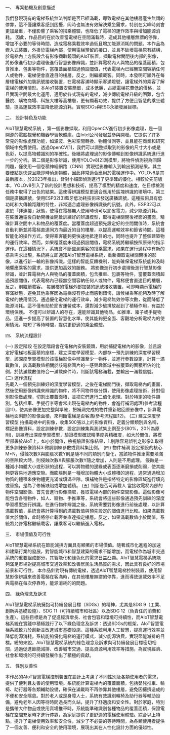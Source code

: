 一、	專案動機及創意描述 

我們發現現有的電梯系統無法判斷是否已經滿載，導致電梯在其他樓層產生無謂的停靠，這不僅讓乘客感到困擾，同時也無法有效解決乘坐需求，特別在尖峰時刻會更加嚴重，不僅影響了乘客的搭乘體驗，也降低了電梯的運作效率與增加能源消耗。
因此，作品目的在於改善當電梯在空間滿載時，造成其他樓層無謂的停靠，增加不必要的等待時間，造成電梯乘載效率過低且增加能源消耗的問題。本作品為嵌入式裝置，外掛於電梯內部，使用電梯預留的接口，並且不破壞電梯原有結構，於電梯內上方裝設含有影像擷取鏡頭的AIoT裝置，擷取電梯關閉後内部的影像，將影像進行初步處理後進行智慧影像辨識，並計算電梯內人與物品的覆蓋面積，包含推車、包裹等物件，當覆蓋面積超過預設閾值，代表電梯內已經無空間容納任何人或物件，電梯便會直達目的樓層，反之，則繼續載客。同時，本發明可額外在每層樓電梯外加裝訊號接收裝置，在電梯客滿時顯示客滿燈號，讓電梯外的乘客了解電梯的使用情形。本AIoT裝置安裝簡單，成本低廉，占總電梯花費低的價格，並且實現空間最大化運用，適用於各式現有的電梯，減少傳統電梯升級的困難，包含醫院、購物商場、科技大樓等高樓層，更有顯著功效，提供了方便且智慧的乘坐體驗，提高運載效率並降低能源消耗，實現SDGs與ESG永續發展目標。
 
二、	設計特色及功能

AIoT智慧電梯系統 ，第一個影像擷取，利用OpenCV進行初步影像處理，是一個開源的電腦視覺和機器學習軟體庫，由Intel公司發起並參與開發。它提供了許多常見的影像處理功能，如濾波、色彩空間轉換、物體偵測等，並且能在商業和研究領域中免費使用。透過OpenCV[1]，我們可以調整擷取到的影像的尺寸大小或是色彩，以提高物體識別的準確性。後續將處理過的影像傳輸到影像辨識系統進行進一步的分析。第二個是影像辨識，使用YOLOv8[2]測模型，將物件偵測視為回歸問題，僅使用一個卷積神經網路（CNN）實現從影像輸入到輸出預測結果。其主要優點是快速且能即時偵測物體，因此非常適合應用於電梯運作中。YOLOv8是其最新版本，於2023年推出，針對小細節偵測進行了更準確的優化。相較於先前版本，YOLOv8引入了新的設計思想和技術，提高了模型的精度和速度，在目標檢測任務中取得了出色的結果。這使得辨識模型更適合應用於區塊辨識的環境中。第三個是廣播訊號，使用ESP32[3]藍牙低功耗技術來發送廣播訊號，這種技術具有低功耗和大傳輸距離的特性，非常適合處理影像辨識後的訊號。此外，ESP32可以處於「非連接」狀態，使得在電梯無人使用時也可以節省電力，減少能源消耗。
在裝置通電後自動開機並開啟訓練好的辨識模型，取得電梯關閉後裡面的畫面，精確計算空間中人和物品的覆蓋度。當覆蓋度超過預先設定好的空間閾值時，系統會自動判斷並將電梯直達同方向最近的目的樓層，以提高運輸效率和節省時間。這種智能化的操作方式，使得乘客能夠更快速地抵達目的地，同時也提升了整個建築物的運行效率。然而，如果覆蓋度未超過預設閾值，電梯系統將繼續按照原來的指示運作。在這種情況下，系統會不斷監測乘客的搭乘需求。如果在運行過程中有新的搭乘需求出現，系統將立即通知AIoT智慧電梯系統，重新擷取電梯關閉後的影像，以進行新一輪的影像辨識。這樣的智能反饋機制，能夠確保電梯系統能夠及時地響應乘客的需求，提供更加高效的服務。 
將影像進行初步處理後進行智慧影像辨識，並計算電梯內人與物品的覆蓋面積，包含推車、包裹等物件，當覆蓋面積超過預設閾值，代表電梯內已經無空間容納任何人或物件，電梯便會直達目的樓層，反之，則繼續載客。
每層樓的電梯外部加裝的訊號接收裝置，可即時顯示電梯的客滿狀態，避免其他乘客因為電梯沒有停止而感到錯愕，讓候梯乘客能夠及時了解電梯的使用情況。通過優化電梯的運行效率，減少電梯無效停等次數，從而降低了能源消耗。這不僅有助於節省運營成本，還對減少碳排放起到了積極作用，有益於環境保護。 
不僅可以辨識人的存在，還能辨識其他物品，如推車、箱子或手提物品，這進一步提高了裝置的智慧化水準，使其能夠更全面、客觀地分析電梯內的使用情況，縮短了等待時間，提供更舒適的乘坐體驗。

四、	系統流程設計

(一)	設定階段
   在設定階段會在電梯內安裝鏡頭，用於捕捉電梯內的影像，並且設定好電梯地板面積的座標，建立深度學習模型，內部存一預先訓練的深度學習模型，該深度學習模型於該電梯影像中辨識至少一物件，並進行參數設定，計算一滿載數值，該滿載數值相關於該電梯圖片的一感興趣區域中被覆蓋的面積所佔的比例，於該滿載數值符合一滿載條件時，判斷該電梯滿載，並輸出一滿載信號。
(二)	運作流程  
   先載入一個預先訓練好的深度學習模型，之後在電梯關門後，擷取電梯內的畫面，然後使用影像辨識來辨識的物件，將不同物件做分類，使用影像處理技術，針對個別影像做處理，切割出覆蓋面積，並把它們進行二值化處理。對於特定的物件類別，包括推車、手提行李等會常出現在電梯內的物件，會進行補洞處理(參考流程圖11)，使其影像更加完整與準確，把補洞完成的物件重新貼回原影像中，計算電梯地面剩餘的影像面積，來判斷電梯是否客滿(參考流程圖12)。
(三)	建立深度學習模型
   拍攝電梯中的影像，收集500張以上的影像資料，定義分類類別與名稱，標記影像資料，設定訓練參數，設定訓練集與測試集比例至少(80%，20%為原則)，訓練產出深度學習模型，驗證模型確認精準度與精確度，如大於閣值，將模型部署於AIoT上，如小於閣值，檢視驗證影像結果，1.剔除容易誤判之影像2.取得更多訓練影像資料3.微調訓練參數或資料集比例。
(四)	物件補洞
設定預設的核心M*N，侵蝕次數X與膨脹次數Y則是隨不同的類別而變化，當該物件推車需要填滿的空隙較大時，則侵蝕次數X與膨脹次數Y隨之增加，人則是不用處理。 侵蝕是一種減小物體大小或形狀的過程，可以將物體的邊緣或表面逐漸磨損或削弱，使其能夠更容易地適應空隙。而膨脹則是一種增加物體大小或體積的過程，通常通過增加物質的體積來使物體更充滿或填滿空隙。填補物件是指將特定的影像區域進行填充或替換，是為了修補缺陷或增加體積。
(五)	判斷是否可再載人
當接收電梯內部的物件空間影像、首先會進行影像擷取，獲取電梯內部的物件空間影像。這個影像可能包含各種物件，如人、寵物、手推車等，系統會將這些影像通過預先訓練的深度學習模型進行辨識。在進行物件辨識之後，系統需要對影像進行前後處理，以計算滿載數值，系統會將計算得到的滿載數值與預先設定的閾值進行比較。如果滿載數值大於閾值，此時將停止載客並直達指定樓層。反之，如果滿載數值小於閾值，系統將允許電梯繼續載客，讓乘客可以繼續進入電梯。

三、	市場價值及可行性

   AIoT智慧電梯系統在節能減排方面具有顯著的市場價值。隨著城市化進程的加速和建築行業的發展，對智能城市和智慧建築的需求不斷增加，而電梯作為城市交通系統的重要組成部分，其智能化和綠色化的需求日益凸顯。AIoT智慧電梯系統能夠滿足市場對提高城市交通效率和改善居民生活品質的需求，因此具有良好的市場前景和可行性。
  本作品針對現有傳統電梯，透過AIoT智慧電梯控制裝置，使用智慧影像辨識來改善電梯在客滿時，在其他樓層無謂的停靠，進而導致運載效率不足與電梯在每次停靠時，能源消耗的的問題。

四、	綠色理念及訴求 

 AIoT智慧電梯系統擁抱可持續發展目標（SDGs）的精神，尤其是SDG 9（工業、創新與基礎設施）、SDG 11（可持續城市和社區）以及SDG 12（負責任的消費和生產）。這些目標是為了促進經濟增長、社會包容和環境可持續性，而AIoT智慧電梯系統在實踐中積極践行了以下綠色理念及訴求：透過SDGs的框架，AIoT智慧電梯系統致力於創新並改進城市基礎設施。這種系統利用人工智慧，提高運行效率並降低能源消耗。系統能夠優化電梯的運行模式，減少能源浪費，實現節能減排的目標。總的來說，AIoT智慧電梯系統的綠色理念及訴求與可持續發展目標密切相關，通過促進節能減排、改善城市交通、提高資源利用效率等措施，為實現經濟、社會和環境的可持續發展作出了積極的貢獻。

五、	性別友善性

本作品的AIoT智慧電梯控制裝置在設計上考慮了不同性別及各類使用者的需求，提供了便利且友善的使用環境。系統能計算電梯內的覆蓋面積，包括嬰兒推車、輪椅、助行器等各類輔助設備，確保在滿載時不再停靠其他樓層，避免因擁擠造成的不便和安全隱患。對於老人或是身障人士，系統有效識別輪椅及助行器等輔助設備，避免老年人因等待時間過長而久站，提升了舒適度和安全性。對於家庭，特別是攜帶大件物品或使用賣場推車時，系統能準確識別各種物品的覆蓋面積，保證電梯在空間充足時才進行停靠，為家庭提供了更舒適的電梯使用體驗。綜合以上特點，提升了電梯使用效率和安全性，減少了不必要的等待時間，為各類使用者提供了一個友善、便利和安全的使用環境，展現出其在人性化設計方面的優越性。
